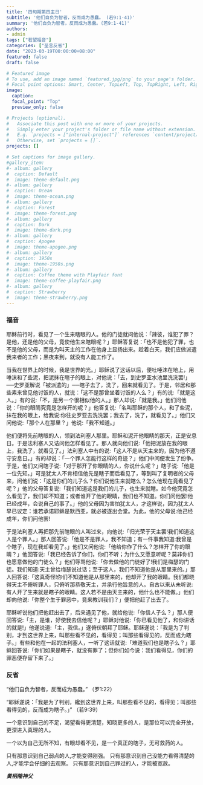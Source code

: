 ```yaml
---
title: '四旬期第四主日'
subtitle: '他们自负为智者，反而成为愚蠢。 (若9:1-41)'
summary: '他们自负为智者，反而成为愚蠢。(若9:1-41)'
authors:
- admin
tags: ["若望福音"]
categories: ["圣言反省"]
date: "2023-03-19T00:00:00+08:00"
featured: false
draft: false

# Featured image
# To use, add an image named `featured.jpg/png` to your page's folder.
# Focal point options: Smart, Center, TopLeft, Top, TopRight, Left, Right, BottomLeft, Bottom, BottomRight
image:
  caption:
  focal_point: "Top"
  preview_only: false

# Projects (optional).
#   Associate this post with one or more of your projects.
#   Simply enter your project's folder or file name without extension.
#   E.g. `projects = ["internal-project"]` references `content/project/deep-learning/index.md`.
#   Otherwise, set `projects = []`.
projects: []

# Set captions for image gallery.
#gallery_item:
#- album: gallery
#  caption: Default
#  image: theme-default.png
#- album: gallery
#  caption: Ocean
#  image: theme-ocean.png
#- album: gallery
#  caption: Forest
#  image: theme-forest.png
#- album: gallery
#  caption: Dark
#  image: theme-dark.png
#- album: gallery
#  caption: Apogee
#  image: theme-apogee.png
#- album: gallery
#  caption: 1950s
#  image: theme-1950s.png
#- album: gallery
#  caption: Coffee theme with Playfair font
#  image: theme-coffee-playfair.png
#- album: gallery
#  caption: Strawberry
#  image: theme-strawberry.png
---
```

### 福音
耶稣前行时，看见了一个生来瞎眼的人。他的门徒就问他说：「辣彼，谁犯了罪？是他，还是他的父母，竟使他生来瞎眼呢？」耶稣答复说：「也不是他犯了罪，也不是他的父母，而是为叫天主的工作在他身上显扬出来。趁着白天，我们应做派遣我来者的工作；黑夜来到，就没有人能工作了。

当我在世界上的时候，我是世界的光。」耶稣说了这话以后，便吐唾沫在地上，用唾沫和了些泥，把泥抹在瞎子的眼上，对他说：「去，到史罗亚水池里洗洗罢!」──史罗亚解说「被派遣的」──瞎子去了，洗了，回来就看见了。于是，邻居和那些素来曾见他讨饭的人，就说：「这不是那曾坐着讨饭的人么？」有的说:「就是这人。」有的说:「不，是另一个很相似他的人。」那人却说:「就是我。」他们问他说：「你的眼睛究竟是怎样开的呢？」他答复说:「名叫耶稣的那个人，和了些泥，抹在我的眼上，给我说:你往史罗亚去洗洗罢；我去了，洗了，就看见了。」他们又问他说:「那个人在那里？」他说:「我不知道。」

他们便将先前瞎眼的人，领到法利塞人那里。耶稣和泥开他眼睛的那天，正是安息日。于是法利塞人又诘问他怎样看见了。那人就向他们说:「他把泥放在我的眼上，我洗了，就看见了。」法利塞人中有的说:「这人不是从天主来的，因为他不遵守安息日。」有的却说：「一个罪人怎能行这样的奇迹？」他们中间便发生了纷争。于是，他们又问瞎子说:「对于那开了你眼睛的人，你说什么呢？」瞎子说:「他是一位先知。」可是犹太人不肯相信他先是瞎子而后看见了，等到叫了复明者的父母来，问他们说：「这是你们的儿子么？你们说他生来就瞎么？怎么他现在竟看见了呢？」他的父母答复说:「我们知道这是我们的儿子，也生来就瞎。如今他究竟怎么看见了，我们却不知道；或者谁开了他的眼睛，我们也不知道。你们问他罢!他已经成年，会说自己的事了。」他的父母因为害怕犹太人，才这样说，因为犹太人早已议定：谁若承诺耶稣是默西亚，就必被逐出会堂。为此，他的父母说:他己经成年，你们问他罢!

于是法利塞人再把那先前瞎眼的人叫过来，向他说:「归光荣于天主罢!我们知道这人是个罪人。」那人回答说:「他是不是罪人，我不知道；有一件事我知道:我曾是个瞎子，现在我却看见了。」他们又问他说:「他给你作了什么？怎样开了你的眼睛？」他回答说:「我已经告诉了你们，你们不听；为什么又愿意听呢？莫非你们也愿意做他的门徒么？」他们辱骂他说:「你去做他的门徒好了!我们是梅瑟的门徒。我们知道:天主曾给梅瑟说过话；至于这人，我们不知道他是从那里来的。」那人回答说:「这真奇怪!你们不知道他是从那里来的，他却开了我的眼睛。我们都晓得天主不俯听罪人，只俯听那恭敬天主，并承行他旨意的人。自古以来从未听说:有人开了生来就是瞎子的眼睛。这人若不是由天主来的，他什么也不能做。」他们却向他说:「你整个生于罪恶中，竟来教训我们？」便把他赶了出去了。

耶稣听说他们把他赶出去了，后来遇见了他，就给他说:「你信人子么？」那人便回答说:「主，是谁，好使我去信他呢？」耶稣对他说:「你已看见他了，和你讲话的就是!」他遂说道:「主，我信。」遂俯伏朝拜了耶稣。耶稣遂说：「我是为了判别，才到这世界上来，叫那些看不见的，看得见；叫那些看得见的，反而成为瞎子。」有些和他在一起的法利塞人，一听了这话就说:「难道我们也是瞎子么？」耶稣回答说:「你们如果是瞎子，就没有罪了；但你们如今说：我们看得见，你们的罪恶便存留下来了。」

### 反省
“他们自负为智者，反而成为愚蠢。” （罗1:22）

“耶稣遂说：「我是为了判别，纔到这世界上来，叫那些看不见的，看得见；叫那些看得见的，反而成为瞎子。」” （若9:39）

一个意识到自己的不足，渴望看得更清楚，知晓更多的人，是那位可以完全开放，更深进入真理的人。

一个以为自己无所不知，有眼却看不见，是一个真正的瞎子，无可救药的人。

只有那意识到自己弱点的人,才能变得刚强。
只有那意识到自己没能力看得清楚的人,才能学会仔细的去观察。
只有那意识到自己罪过的人，才能被宽赦。


___黄柄隆神父___